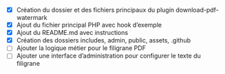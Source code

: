 - [x] Création du dossier et des fichiers principaux du plugin download-pdf-watermark
- [x] Ajout du fichier principal PHP avec hook d’exemple
- [x] Ajout du README.md avec instructions
- [x] Création des dossiers includes, admin, public, assets, .github
- [ ] Ajouter la logique métier pour le filigrane PDF
- [ ] Ajouter une interface d’administration pour configurer le texte du filigrane
